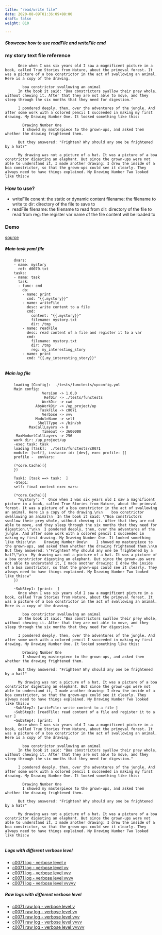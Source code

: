 ```yaml
---
title: "read/write file"
date: 2020-08-09T01:36:09+88:00
draft: false
weight: 810

---
```


##### Showcase how to use readFile and writeFile cmd


### my story text file reference






```
      Once when I was six years old I saw a magnificent picture in a book, called True Stories from Nature, about the primeval forest. It was a picture of a boa constrictor in the act of swallowing an animal. Here is a copy of the drawing.
    
        boa constrictor swallowing an animal
      In the book it said: "Boa constrictors swallow their prey whole, without chewing it. After that they are not able to move, and they sleep through the six months that they need for digestion."
    
      I pondered deeply, then, over the adventures of the jungle. And after some work with a colored pencil I succeeded in making my first drawing. My Drawing Number One. It looked something like this:
    
        Drawing Number One
        I showed my masterpiece to the grown-ups, and asked them whether the drawing frightened them.
    
      But they answered: "Frighten? Why should any one be frightened by a hat?"
    
      My drawing was not a picture of a hat. It was a picture of a boa constrictor digesting an elephant. But since the grown-ups were not able to understand it, I made another drawing: I drew the inside of a boa constrictor, so that the grown-ups could see it clearly. They always need to have things explained. My Drawing Number Two looked like this:w
```






### How to use?


* writeFile
  conent: the static or dynamic content
  filename: the filename to write to
  dir: directory of the file to save to
* readFile
  filename: the filename to read from
  dir: directory of the file to read from
  reg: the register var name of the file content will be loaded to











### Demo








[source](https://github.com/upcmd/up/blob/master/tests/functests/c0071.yml)

##### Main task yaml file
```
    dvars:
    - name: mystory
      ref: d0070.txt
    tasks:
    - name: task
      task:
      - func: cmd
        do:
        - name: print
          cmd: "{{.mystory}}"
        - name: writeFile
          desc: write content to a file
          cmd:
            content: "{{.mystory}}"
            filename: mystory.txt
            dir: /tmp
        - name: readFile
          desc: read content of a file and register it to a var
          cmd:
            filename: mystory.txt
            dir: /tmp
            reg: my_interesting_story
        - name: print
          cmd: "{{.my_interesting_story}}"
    
```
##### Main log file
```
    loading [Config]:  ./tests/functests/upconfig.yml
    Main config:
                 Version -> 1.0.0
                  RefDir -> ./tests/functests
                 WorkDir -> cwd
              AbsWorkDir -> /up_project/up
                TaskFile -> c0071
                 Verbose -> vvv
              ModuleName -> self
               ShellType -> /bin/sh
           MaxCallLayers -> 8
                 Timeout -> 3600000
     MaxModuelCallLayers -> 256
    work dir: /up_project/up
    -exec task: task
    loading [Task]:  ./tests/functests/c0071
    module: [self], instance id: [dev], exec profile: []
    profile -  envVars:
    
    (*core.Cache)({
    })
    
    Task1: [task ==> task:  ]
    -Step1:
    self: final context exec vars:
    
    (*core.Cache)({
      "mystory": "  Once when I was six years old I saw a magnificent picture in a book, called True Stories from Nature, about the primeval forest. It was a picture of a boa constrictor in the act of swallowing an animal. Here is a copy of the drawing.\n\n    boa constrictor swallowing an animal\n  In the book it said: \"Boa constrictors swallow their prey whole, without chewing it. After that they are not able to move, and they sleep through the six months that they need for digestion.\"\n\n  I pondered deeply, then, over the adventures of the jungle. And after some work with a colored pencil I succeeded in making my first drawing. My Drawing Number One. It looked something like this:\n\n    Drawing Number One\n    I showed my masterpiece to the grown-ups, and asked them whether the drawing frightened them.\n\n  But they answered: \"Frighten? Why should any one be frightened by a hat?\"\n\n  My drawing was not a picture of a hat. It was a picture of a boa constrictor digesting an elephant. But since the grown-ups were not able to understand it, I made another drawing: I drew the inside of a boa constrictor, so that the grown-ups could see it clearly. They always need to have things explained. My Drawing Number Two looked like this:w"
    })
    
    ~SubStep1: [print:  ]
      Once when I was six years old I saw a magnificent picture in a book, called True Stories from Nature, about the primeval forest. It was a picture of a boa constrictor in the act of swallowing an animal. Here is a copy of the drawing.
    
        boa constrictor swallowing an animal
      In the book it said: "Boa constrictors swallow their prey whole, without chewing it. After that they are not able to move, and they sleep through the six months that they need for digestion."
    
      I pondered deeply, then, over the adventures of the jungle. And after some work with a colored pencil I succeeded in making my first drawing. My Drawing Number One. It looked something like this:
    
        Drawing Number One
        I showed my masterpiece to the grown-ups, and asked them whether the drawing frightened them.
    
      But they answered: "Frighten? Why should any one be frightened by a hat?"
    
      My drawing was not a picture of a hat. It was a picture of a boa constrictor digesting an elephant. But since the grown-ups were not able to understand it, I made another drawing: I drew the inside of a boa constrictor, so that the grown-ups could see it clearly. They always need to have things explained. My Drawing Number Two looked like this:w
    ~SubStep2: [writeFile: write content to a file ]
    ~SubStep3: [readFile: read content of a file and register it to a var ]
    ~SubStep4: [print:  ]
      Once when I was six years old I saw a magnificent picture in a book, called True Stories from Nature, about the primeval forest. It was a picture of a boa constrictor in the act of swallowing an animal. Here is a copy of the drawing.
    
        boa constrictor swallowing an animal
      In the book it said: "Boa constrictors swallow their prey whole, without chewing it. After that they are not able to move, and they sleep through the six months that they need for digestion."
    
      I pondered deeply, then, over the adventures of the jungle. And after some work with a colored pencil I succeeded in making my first drawing. My Drawing Number One. It looked something like this:
    
        Drawing Number One
        I showed my masterpiece to the grown-ups, and asked them whether the drawing frightened them.
    
      But they answered: "Frighten? Why should any one be frightened by a hat?"
    
      My drawing was not a picture of a hat. It was a picture of a boa constrictor digesting an elephant. But since the grown-ups were not able to understand it, I made another drawing: I drew the inside of a boa constrictor, so that the grown-ups could see it clearly. They always need to have things explained. My Drawing Number Two looked like this:w
    
```


##### Logs with different verbose level
* [c0071 log - verbose level v](../../logs/c0071_v)
* [c0071 log - verbose level vv](../../logs/c0071_vv)
* [c0071 log - verbose level vvv](../../logs/c0071_vvvv)
* [c0071 log - verbose level vvvv](../../logs/c0071_vvvv)
* [c0071 log - verbose level vvvvv](../../logs/c0071_vvvvv)

##### Raw logs with different verbose level
* [c0071 raw log - verbose level v](../../reflogs/c0071_v.log)
* [c0071 raw log - verbose level vv](../../reflogs/c0071_vv.log)
* [c0071 raw log - verbose level vvv](../../reflogs/c0071_vvv.log)
* [c0071 raw log - verbose level vvvv](../../reflogs/c0071_vvvv.log)
* [c0071 raw log - verbose level vvvvv](../../reflogs/c0071_vvvvv.log)







